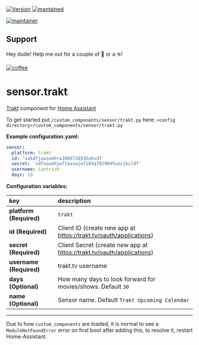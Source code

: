 [![Version](https://img.shields.io/badge/version-0.0.3-green.svg?style=for-the-badge)](#) [![mantained](https://img.shields.io/maintenance/yes/2018.svg?style=for-the-badge)](#)

[![maintainer](https://img.shields.io/badge/maintainer-Ian%20Richardson%20%40iantrich-blue.svg?style=for-the-badge)](#)

## Support
Hey dude! Help me out for a couple of :beers: or a :coffee:!

[![coffee](https://www.buymeacoffee.com/assets/img/custom_images/black_img.png)](https://www.buymeacoffee.com/zJtVxUAgH)

# sensor.trakt
[Trakt](https://www.trakt.tv) component for [Home Assistant](https://www.home-assistant.io/)

To get started put `/custom_components/sensor/trakt.py` here:
`<config directory>/custom_components/sensor/trakt.py`

**Example configuration.yaml:**

```yaml
sensor:
  platform: trakt
  id: 'sakdfjawioehrw3985728935uksdf'
  secret: 'sdfoiwahjeflkaswjefi83q7829045uoijksldf'
  username: iantrich
  days: 10
```

**Configuration variables:**

key | description
:--- | :---
**platform (Required)** | `trakt`
**id (Required)** | Client ID (create new app at https://trakt.tv/oauth/applications)
**secret (Required)** | Client Secret (create new app at https://trakt.tv/oauth/applications)
**username (Required)** | trakt.tv username
**days (Optional)** | How many days to look forward for movies/shows. Default `30`
**name (Optional)** | Sensor name. Default `Trakt Upcoming Calendar`

***

Due to how `custom_components` are loaded, it is normal to see a `ModuleNotFoundError` error on first boot after adding this, to resolve it, restart Home-Assistant.

